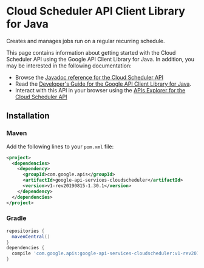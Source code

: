 # Cloud Scheduler API Client Library for Java

Creates and manages jobs run on a regular recurring schedule.

This page contains information about getting started with the Cloud Scheduler API
using the Google API Client Library for Java. In addition, you may be interested
in the following documentation:

* Browse the [Javadoc reference for the Cloud Scheduler API][javadoc]
* Read the [Developer's Guide for the Google API Client Library for Java][google-api-client].
* Interact with this API in your browser using the [APIs Explorer for the Cloud Scheduler API][api-explorer]

## Installation

### Maven

Add the following lines to your `pom.xml` file:

```xml
<project>
  <dependencies>
    <dependency>
      <groupId>com.google.apis</groupId>
      <artifactId>google-api-services-cloudscheduler</artifactId>
      <version>v1-rev20190815-1.30.1</version>
    </dependency>
  </dependencies>
</project>
```

### Gradle

```gradle
repositories {
  mavenCentral()
}
dependencies {
  compile 'com.google.apis:google-api-services-cloudscheduler:v1-rev20190815-1.30.1'
}
```

[javadoc]: https://googleapis.dev/java/google-api-services-cloudscheduler/latest/index.html
[google-api-client]: https://github.com/googleapis/google-api-java-client/
[api-explorer]: https://developers.google.com/apis-explorer/#p/abusiveexperiencereport/v1/
